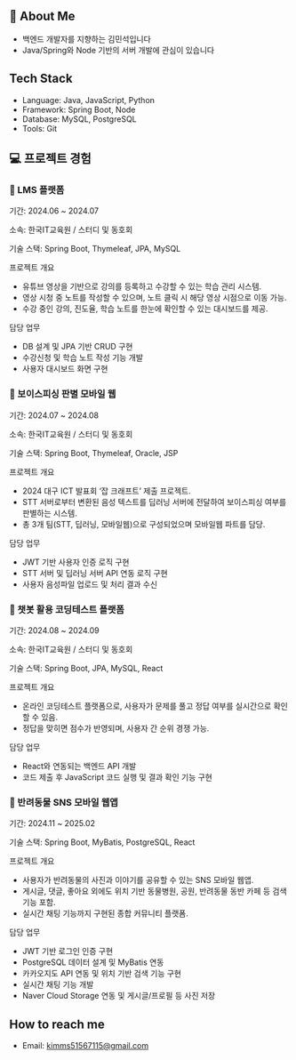 ## 👋 About Me
- 백엔드 개발자를 지향하는 김민석입니다
- Java/Spring와 Node 기반의 서버 개발에 관심이 있습니다

## Tech Stack
- Language: Java, JavaScript, Python
- Framework: Spring Boot, Node
- Database: MySQL, PostgreSQL
- Tools: Git

## 💻 프로젝트 경험
### 📘 LMS 플랫폼
기간: 2024.06 ~ 2024.07

소속: 한국IT교육원 / 스터디 및 동호회

기술 스택: Spring Boot, Thymeleaf, JPA, MySQL

프로젝트 개요
- 유튜브 영상을 기반으로 강의를 등록하고 수강할 수 있는 학습 관리 시스템.
- 영상 시청 중 노트를 작성할 수 있으며, 노트 클릭 시 해당 영상 시점으로 이동 가능.
- 수강 중인 강의, 진도율, 학습 노트를 한눈에 확인할 수 있는 대시보드를 제공.

담당 업무
- DB 설계 및 JPA 기반 CRUD 구현
- 수강신청 및 학습 노트 작성 기능 개발
- 사용자 대시보드 화면 구현

### 🔐 보이스피싱 판별 모바일 웹
기간: 2024.07 ~ 2024.08

소속: 한국IT교육원 / 스터디 및 동호회

기술 스택: Spring Boot, Thymeleaf, Oracle, JSP

프로젝트 개요
- 2024 대구 ICT 발표회 ‘잡 크래프트’ 제출 프로젝트.
- STT 서버로부터 변환된 음성 텍스트를 딥러닝 서버에 전달하여 보이스피싱 여부를 판별하는 시스템.
- 총 3개 팀(STT, 딥러닝, 모바일웹)으로 구성되었으며 모바일웹 파트를 담당.

담당 업무
- JWT 기반 사용자 인증 로직 구현
- STT 서버 및 딥러닝 서버 API 연동 로직 구현
- 사용자 음성파일 업로드 및 처리 결과 수신

### 💬 챗봇 활용 코딩테스트 플랫폼
기간: 2024.08 ~ 2024.09

소속: 한국IT교육원 / 스터디 및 동호회

기술 스택: Spring Boot, JPA, MySQL, React

프로젝트 개요
- 온라인 코딩테스트 플랫폼으로, 사용자가 문제를 풀고 정답 여부를 실시간으로 확인할 수 있음.
- 정답을 맞히면 점수가 반영되며, 사용자 간 순위 경쟁 가능.

담당 업무
- React와 연동되는 백엔드 API 개발
- 코드 제출 후 JavaScript 코드 실행 및 결과 확인 기능 구현

### 🐾 반려동물 SNS 모바일 웹앱
기간: 2024.11 ~ 2025.02

기술 스택: Spring Boot, MyBatis, PostgreSQL, React

프로젝트 개요
- 사용자가 반려동물의 사진과 이야기를 공유할 수 있는 SNS 모바일 웹앱.
- 게시글, 댓글, 좋아요 외에도 위치 기반 동물병원, 공원, 반려동물 동반 카페 등 검색 기능 포함.
- 실시간 채팅 기능까지 구현된 종합 커뮤니티 플랫폼.

담당 업무
- JWT 기반 로그인 인증 구현
- PostgreSQL 데이터 설계 및 MyBatis 연동
- 카카오지도 API 연동 및 위치 기반 검색 기능 구현
- 실시간 채팅 기능 개발
- Naver Cloud Storage 연동 및 게시글/프로필 등 사진 저장

## How to reach me
- Email: kimms51567115@gmail.com

  
<!--
**27min/27min** is a ✨ _special_ ✨ repository because its `README.md` (this file) appears on your GitHub profile.

Here are some ideas to get you started:

- 🔭 I’m currently working on ...
- 🌱 I’m currently learning ...
- 👯 I’m looking to collaborate on ...
- 🤔 I’m looking for help with ...
- 💬 Ask me about ...
- 📫 How to reach me: ...
- 😄 Pronouns: ...
- ⚡ Fun fact: ...
-->
